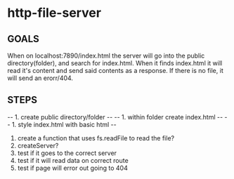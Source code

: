 # http-file-server

## GOALS
When on localhost:7890/index.html the server will go into the public directory(folder), and search for index.html. When it finds index.html it will read it's content and send said contents as a response. If there is no file, it will send an erorr/404.

## STEPS
-- 1. create public directory/folder --
-- 1. within folder create index.html --
-- 1. style index.html with basic html --
1. create a function that uses fs.readFile to read the file?
1. createServer?
1. test if it goes to the correct server
1. test if it will read data on correct route
1. test if page will error out going to 404